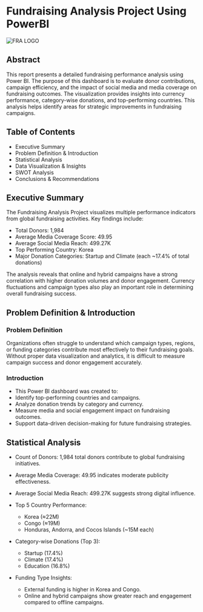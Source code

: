 # Fundraising Analysis Project Using PowerBI
![FRA LOGO](https://github.com/KumarBoste/PowerBI_Fundraising_Analysis_Project/blob/main/LOGO-1(round).png)

## Abstract
This report presents a detailed fundraising performance analysis using Power BI. The purpose of this dashboard is to evaluate donor contributions, campaign efficiency, and the impact of social media and media coverage on fundraising outcomes. The visualization provides insights into currency performance, category-wise donations, and top-performing countries. This analysis helps identify areas for strategic improvements in fundraising campaigns.

## Table of Contents
- Executive Summary
- Problem Definition & Introduction
- Statistical Analysis
- Data Visualization & Insights
- SWOT Analysis
- Conclusions & Recommendations

## Executive Summary
The Fundraising Analysis Project visualizes multiple performance indicators from global fundraising activities.
Key findings include:
- Total Donors: 1,984
- Average Media Coverage Score: 49.95
- Average Social Media Reach: 499.27K
- Top Performing Country: Korea
- Major Donation Categories: Startup and Climate (each ~17.4% of total donations)

The analysis reveals that online and hybrid campaigns have a strong correlation with higher donation volumes and donor engagement. Currency fluctuations and campaign types also play an important role in determining overall fundraising success.

## Problem Definition & Introduction
### Problem Definition
Organizations often struggle to understand which campaign types, regions, or funding categories contribute most effectively to their fundraising goals. Without proper data visualization and analytics, it is difficult to measure campaign success and donor engagement accurately.

### Introduction
- This Power BI dashboard was created to:
- Identify top-performing countries and campaigns.
- Analyze donation trends by category and currency.
- Measure media and social engagement impact on fundraising outcomes.
- Support data-driven decision-making for future fundraising strategies.

## Statistical Analysis
- Count of Donors: 1,984 total donors contribute to global fundraising initiatives.
- Average Media Coverage: 49.95 indicates moderate publicity effectiveness.
- Average Social Media Reach: 499.27K suggests strong digital influence.
- Top 5 Country Performance:
  - Korea (≈22M)
  - Congo (≈19M)
  - Honduras, Andorra, and Cocos Islands (~15M each)

- Category-wise Donations (Top 3):
  - Startup (17.4%)
  - Climate (17.4%)
  - Education (16.8%)
- Funding Type Insights:
  - External funding is higher in Korea and Congo.
  - Online and hybrid campaigns show greater reach and engagement compared to offline campaigns.
